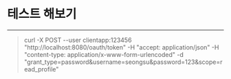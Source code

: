 # 테스트 해보기

---

> curl -X POST --user clientapp:123456 "http://localhost:8080/oauth/token" -H "accept: application/json" -H "content-type: application/x-www-form-urlencoded" -d "grant_type=password&username=seongsu&password=123&scope=read_profile"